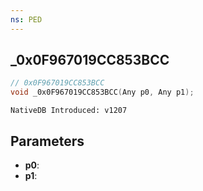 ```yaml
---
ns: PED
---
```

## _0x0F967019CC853BCC

```c
// 0x0F967019CC853BCC
void _0x0F967019CC853BCC(Any p0, Any p1);
```

```
NativeDB Introduced: v1207
```

## Parameters
* **p0**:
* **p1**:
